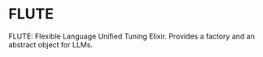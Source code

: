 # FLUTE
FLUTE: Flexible Language Unified Tuning Elixir. Provides a factory and an abstract object for LLMs.
